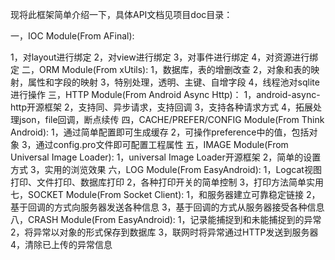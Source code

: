 现将此框架简单介绍一下，具体API文档见项目doc目录：

一，IOC Module(From AFinal):

1，对layout进行绑定
2，对view进行绑定
3，对事件进行绑定
4，对资源进行绑定
二，ORM Module(From xUtils):
1，数据库，表的增删改查
2，对象和表的映射，属性和字段的映射
3，特别处理，透明、主键、自增字段
4，线程池对sqlite进行操作
三，HTTP Module(From Android Async Http)：
1，android-async-http开源框架
2，支持同、异步请求，支持回调
3，支持各种请求方式
4，拓展处理json，file回调，断点续传
四，CACHE/PREFER/CONFIG Module(From Think Android):
1，通过简单配置即可生成缓存
2，可操作preference中的值，包括对象
3，通过config.pro文件即可配置工程属性
五，IMAGE Module(From Universal Image Loader):
1，universal Image Loader开源框架
2，简单的设置方式
3，实用的浏览效果
六，LOG Module(From EasyAndroid):
1，Logcat视图打印、文件打印、数据库打印
2，各种打印开关的简单控制
3，打印方法简单实用
七，SOCKET Module(From Socket Client):
1，和服务器建立可靠稳定链接
2，基于回调的方式向服务器发送各种信息
3，基于回调的方式从服务器接受各种信息
八，CRASH Module(From EasyAndroid):
1，记录能捕捉到和未能捕捉到的异常
2，将异常以对象的形式保存到数据库
3，联网时将异常通过HTTP发送到服务器
4，清除已上传的异常信息
